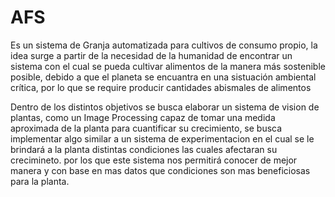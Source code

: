 # AFS
Es un sistema de Granja automatizada para cultivos de consumo propio, la idea surge a partir de la necesidad de la humanidad de encontrar un sistema con el cual se pueda cultivar alimentos de la manera más sostenible posible, debido a que el planeta se encuantra en una sistuación ambiental crítica, por lo que se require producir cantidades abismales de alimentos 

Dentro de los distintos objetivos se busca elaborar un sistema de vision de plantas, como un Image Processing capaz de tomar una medida aproximada de la planta para cuantificar su crecimiento, se busca implementar algo similar a un sistema de experimentacion en el cual se le brindará a la planta distintas condiciones las cuales afectaran su crecimineto. por los que este sistema nos permitirá conocer de mejor manera y con base en mas datos que condiciones son mas beneficiosas para la planta.



